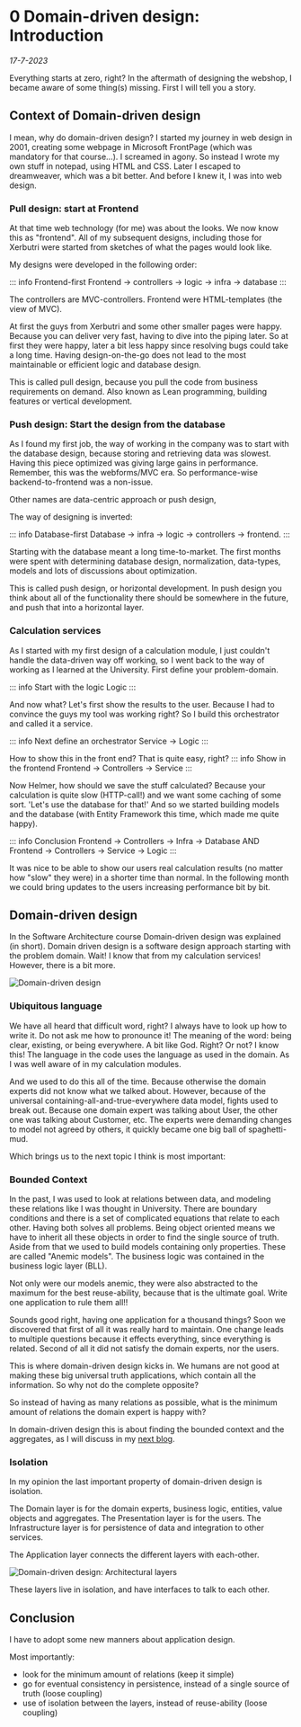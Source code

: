 # 0 Domain-driven design: Introduction

*17-7-2023*

Everything starts at zero, right? In the aftermath of designing the webshop, I became aware of some thing(s) missing.
First I will tell you a story.

## Context of Domain-driven design

I mean, why do domain-driven design? I started my journey in web design in 2001, creating some webpage in Microsoft
FrontPage (which was mandatory for that course...). I screamed in agony. So instead I wrote my own stuff in notepad,
using HTML and CSS. Later I escaped to dreamweaver, which was a bit better. And before I knew it, I was into web design.

### Pull design: start at Frontend

At that time web technology (for me) was about the looks. We now know this as "frontend". All of my subsequent designs,
including those for Xerbutri were started from sketches of what the pages would look like.

My designs were developed in the following order:

::: info Frontend-first
Frontend -> controllers -> logic -> infra -> database
:::

The controllers are MVC-controllers. Frontend were HTML-templates (the view of MVC).

At first the guys from Xerbutri and some other smaller pages were happy. Because you can deliver very fast, having to
dive into the piping later. So at first they were happy, later a bit less happy since resolving bugs could take a long
time. Having design-on-the-go does not lead to the most maintainable or efficient logic and database design.

This is called pull design, because you pull the code from business requirements on demand. Also known as Lean
programming, building features or vertical development.

### Push design: Start the design from the database

As I found my first job, the way of working in the company was to start with the database design, because storing and
retrieving data was slowest. Having this piece optimized was giving large gains in performance. Remember, this was the
webforms/MVC era. So performance-wise backend-to-frontend was a non-issue.

Other names are data-centric approach or push design,

The way of designing is inverted:

::: info Database-first
Database -> infra -> logic -> controllers -> frontend.
:::

Starting with the database meant a long time-to-market. The first months were spent with determining database design,
normalization, data-types, models and lots of discussions about optimization.

This is called push design, or horizontal development. In push design you think about all of the functionality there
should be somewhere in the future, and push that into a horizontal layer.

### Calculation services

As I started with my first design of a calculation module, I just couldn't handle the data-driven way off working, so I
went back to the way of working as I learned at the University. First define your problem-domain.

::: info Start with the logic
Logic
:::

And now what? Let's first show the results to the user. Because I had to convince the guys my tool was working right? So
I build this orchestrator and called it a service.

::: info Next define an orchestrator
Service -> Logic
:::

How to show this in the front end? That is quite easy, right?
::: info Show in the frontend
Frontend -> Controllers -> Service
:::

Now Helmer, how should we save the stuff calculated? Because your calculation is quite slow (HTTP-call!) and we want
some caching of some sort. 'Let's use the database for that!' And so we started building models and the database (with
Entity Framework this time, which made me quite happy).

::: info Conclusion
Frontend -> Controllers -> Infra -> Database
AND
Frontend -> Controllers -> Service -> Logic
:::

It was nice to be able to show our users real calculation results (no matter how "slow" they were) in a shorter time
than normal.
In the following month we could bring updates to the users increasing performance bit by bit.

## Domain-driven design

In the Software Architecture course Domain-driven design was explained (in short). Domain driven design is a software
design approach starting with the problem domain.
Wait! I know that from my calculation services! However, there is a bit more.

![Domain-driven design](/assets/images/domaindrivendesign/domaindrivendesign.svg "Domain-driven design; strategic and tactical design patterns")

### Ubiquitous language

We have all heard that difficult word, right? I always have to look up how to write it. Do not ask me how to pronounce
it! The meaning of the word: being clear, existing, or being everywhere. A bit like God. Right? Or not?
I know this! The language in the code uses the language as used in the domain. As I was well aware of in my calculation
modules.

And we used to do this all of the time. Because otherwise the domain experts did not know what we talked about.
However, because of the universal containing-all-and-true-everywhere data model, fights used to break out. Because one
domain expert was talking about User, the other one was talking about Customer, etc. The experts were demanding changes
to model not agreed by others, it quickly became one big ball of spaghetti-mud.

Which brings us to the next topic I think is most important:

### Bounded Context

In the past, I was used to look at relations between data, and modeling these relations like I was thought in
University. There are boundary conditions and there is a set of complicated equations that relate to each other. Having
both solves all problems. Being object oriented means we have to inherit all these objects in order to find the single
source of truth.
Aside from that we used to build models containing only properties. These are called "Anemic models". The business logic
was contained in the business logic layer (BLL).

Not only were our models anemic, they were also abstracted to the maximum for the best reuse-ability, because that is
the ultimate goal. Write one application to rule them all!!

Sounds good right, having one application for a thousand things? Soon we discovered that first of all it was really hard
to maintain. One change leads to multiple questions because it effects everything, since everything is related. Second
of all it did not satisfy the domain experts, nor the users.

This is where domain-driven design kicks in. We humans are not good at making these big universal truth applications,
which contain all the information. So why not do the complete opposite?

So instead of having as many relations as possible, what is the minimum amount of relations the domain expert is happy
with?

In domain-driven design this is about finding the bounded context and the aggregates, as I will discuss in
my [next blog](1domaindrivendesignwebshop).

### Isolation

In my opinion the last important property of domain-driven design is isolation.

The Domain layer is for the domain experts, business logic, entities, value objects and aggregates.
The Presentation layer is for the users.
The Infrastructure layer is for persistence of data and integration to other services.

The Application layer connects the different layers with each-other.

![Domain-driven design: Architectural layers](/assets/images/domaindrivendesign/domaindrivendesignlayers.svg "Domain-driven design; Architectural layers")

These layers live in isolation, and have interfaces to talk to each other.

## Conclusion

I have to adopt some new manners about application design.

Most importantly:

- look for the minimum amount of relations (keep it simple)
- go for eventual consistency in persistence, instead of a single source of truth (loose coupling)
- use of isolation between the layers, instead of reuse-ability (loose coupling)











